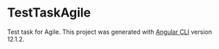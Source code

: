 # TestTaskAgile

Test task for Agile.
This project was generated with [Angular CLI](https://github.com/angular/angular-cli) version 12.1.2.
